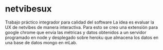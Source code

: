 # netvibesux
Trabajo práctico integrador para calidad del software
La idea es evaluar la UX de netvibes de manera interactiva. Para esto se creo una extensión para google chrome que envía las métricas y datos obtenidos a un servidor programado en node y desplegado sobre heroku que almacena los datos en una base de datos mongo en mLab.

